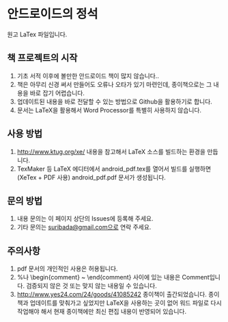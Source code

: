 # 안드로이드의 정석
원고 LaTex 파일입니다.

## 책 프로젝트의 시작
1. 기초 서적 이후에 볼만한 안드로이드 책이 많지 않습니다..
2. 책은 아무리 신경 써서 만들어도 오류나 오타가 있기 마련인데, 종이책으로는 그 내용을 바로 잡기 어렵습니다.
3. 업데이트된 내용을 바로 전달할 수 있는 방법으로 Github을 활용하기로 합니다.
4. 문서는 LaTeX을 활용해서 Word Processor를 특별히 사용하지 않습니다.

## 사용 방법
1. http://www.ktug.org/xe/ 내용을 참고해서 LaTeX 소스를 빌드하는 환경을 만듭니다.
2. TexMaker 등 LaTeX 에디터에서 android_pdf.tex를 열어서 빌드를 실행하면 (XeTex + PDF 사용) android_pdf.pdf 문서가 생성됩니다.

## 문의 방법
1. 내용 문의는 이 페이지 상단의 Issues에 등록해 주세요.
2. 기타 문의는 suribada@gmail.com으로 연락 주세요.

## 주의사항
1. pdf 문서의 개인적인 사용은 허용됩니다.
2. %나 \begin{comment} ~ \end{comment} 사이에 있는 내용은 Comment입니다. 검증되지 않은 것 또는 맞지 않는 내용일 수 있습니다.
3. http://www.yes24.com/24/goods/41085242 종이책이 출간되었습니다. 종이책과 업데이트를 맞춰가고 싶었지만 LaTeX을 사용하는 곳이 없어 워드 파일로 다시 작업해야 해서 현재 종이책에만 최신 편집 내용이 반영되어 있습니다.




